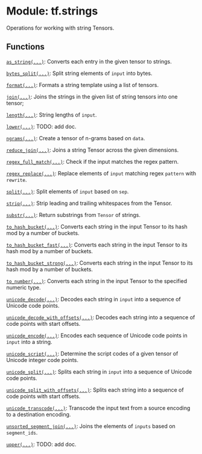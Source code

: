 <div itemscope itemtype="http://developers.google.com/ReferenceObject">
<meta itemprop="name" content="tf.strings" />
<meta itemprop="path" content="Stable" />
</div>

# Module: tf.strings

Operations for working with string Tensors.

<!-- Placeholder for "Used in" -->


## Functions

[`as_string(...)`](../tf/strings/as_string.md): Converts each entry in the given tensor to strings.

[`bytes_split(...)`](../tf/strings/bytes_split.md): Split string elements of `input` into bytes.

[`format(...)`](../tf/strings/format.md): Formats a string template using a list of tensors.

[`join(...)`](../tf/strings/join.md): Joins the strings in the given list of string tensors into one tensor;

[`length(...)`](../tf/strings/length.md): String lengths of `input`.

[`lower(...)`](../tf/strings/lower.md): TODO: add doc.

[`ngrams(...)`](../tf/strings/ngrams.md): Create a tensor of n-grams based on `data`.

[`reduce_join(...)`](../tf/strings/reduce_join.md): Joins a string Tensor across the given dimensions.

[`regex_full_match(...)`](../tf/strings/regex_full_match.md): Check if the input matches the regex pattern.

[`regex_replace(...)`](../tf/strings/regex_replace.md): Replace elements of `input` matching regex `pattern` with `rewrite`.

[`split(...)`](../tf/strings/split.md): Split elements of `input` based on `sep`.

[`strip(...)`](../tf/strings/strip.md): Strip leading and trailing whitespaces from the Tensor.

[`substr(...)`](../tf/strings/substr.md): Return substrings from `Tensor` of strings.

[`to_hash_bucket(...)`](../tf/strings/to_hash_bucket.md): Converts each string in the input Tensor to its hash mod by a number of buckets.

[`to_hash_bucket_fast(...)`](../tf/strings/to_hash_bucket_fast.md): Converts each string in the input Tensor to its hash mod by a number of buckets.

[`to_hash_bucket_strong(...)`](../tf/strings/to_hash_bucket_strong.md): Converts each string in the input Tensor to its hash mod by a number of buckets.

[`to_number(...)`](../tf/strings/to_number.md): Converts each string in the input Tensor to the specified numeric type.

[`unicode_decode(...)`](../tf/strings/unicode_decode.md): Decodes each string in `input` into a sequence of Unicode code points.

[`unicode_decode_with_offsets(...)`](../tf/strings/unicode_decode_with_offsets.md): Decodes each string into a sequence of code points with start offsets.

[`unicode_encode(...)`](../tf/strings/unicode_encode.md): Encodes each sequence of Unicode code points in `input` into a string.

[`unicode_script(...)`](../tf/strings/unicode_script.md): Determine the script codes of a given tensor of Unicode integer code points.

[`unicode_split(...)`](../tf/strings/unicode_split.md): Splits each string in `input` into a sequence of Unicode code points.

[`unicode_split_with_offsets(...)`](../tf/strings/unicode_split_with_offsets.md): Splits each string into a sequence of code points with start offsets.

[`unicode_transcode(...)`](../tf/strings/unicode_transcode.md): Transcode the input text from a source encoding to a destination encoding.

[`unsorted_segment_join(...)`](../tf/strings/unsorted_segment_join.md): Joins the elements of `inputs` based on `segment_ids`.

[`upper(...)`](../tf/strings/upper.md): TODO: add doc.

